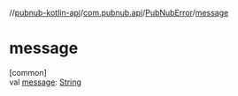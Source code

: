 //[pubnub-kotlin-api](../../../index.md)/[com.pubnub.api](../index.md)/[PubNubError](index.md)/[message](message.md)

# message

[common]\
val [message](message.md): [String](https://kotlinlang.org/api/latest/jvm/stdlib/kotlin/-string/index.html)
